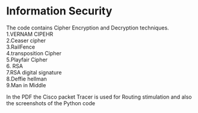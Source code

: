 <h1>Information Security</h1>
The code contains Cipher Encryption and Decryption techniques.<br>
1.VERNAM CIPEHR<br>
2.Ceaser cipher<br>
3.RailFence<br>
4.transposition Cipher<br>
5.Playfair Cipher<br>
6. RSA<br>
7.RSA digital signature<br>
8.Deffie hellman<br>
9.Man in Middle<br>

In the PDF the Cisco packet Tracer is used for Routing stimulation and also the screenshots of the Python code
